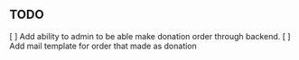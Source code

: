 ## TODO

[ ] Add ability to admin to be able make donation order through backend.
[ ] Add mail template for order that made as donation